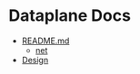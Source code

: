 # Dataplane Docs

- [README.md](./README.md)
  - [net](./net/README.md)
- [Design](./docs/index.md)

[//]: # (  - [MVP]&#40;./docs/design/mvp.md&#41;)

[//]: # (  - [Packet Parsing and Manipulation]&#40;./docs/design/parser.md&#41;)

[//]: # (- [Build process]&#40;./build/README.md&#41;)

[//]: # (  - [Prerequisites]&#40;./build/prerequisites.md&#41;)

[//]: # (  - [Compile env]&#40;./build/compile-env.md&#41;)

[//]: # (  - [fake-nix]&#40;./build/fake-nix.md&#41;)

[//]: # (  - [Build dataplane]&#40;./build/just-cargo-build.md&#41;)

[//]: # (  - [Sterile builds]&#40;./build/sterile-build.md&#41;)

[//]: # (- [DPDK abstraction map]&#40;./docs/dataplane/map-of-dpdk.md&#41;)
